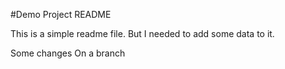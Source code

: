 #Demo Project README

This is a simple readme file.
But I needed to add some data to it.

Some changes
 On a branch